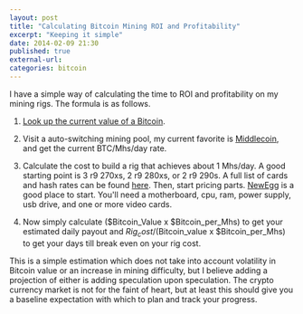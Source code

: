 ```yaml
---
layout: post
title: "Calculating Bitcoin Mining ROI and Profitability"
excerpt: "Keeping it simple"
date: 2014-02-09 21:30
published: true
external-url:
categories: bitcoin
---
```

I have a simple way of calculating the time to ROI and profitability on my mining rigs. The formula is as follows.

1. [Look up the current value of a Bitcoin](http://bitcoinity.org/markets).

2. Visit a auto-switching mining pool, my current favorite is [Middlecoin](http://www.middlecoin.com), and get the current BTC/Mhs/day rate.

3. Calculate the cost to build a rig that achieves about 1 Mhs/day. A good starting point is 3 r9 270xs, 2 r9 280xs, or 2 r9 290s. A full list of cards and hash rates can be found [here](https://litecoin.info/Mining_hardware_comparison). Then, start pricing parts. [NewEgg](http://www.newegg.com) is a good place to start. You'll need a motherboard, cpu, ram, power supply, usb drive, and one or more video cards. 

4. Now simply calculate ($Bitcoin_Value x $Bitcoin_per_Mhs) to get your estimated daily payout and $Rig_cost / ($Bitcoin_value x $Bitcoin_per_Mhs) to get your days till break even on your rig cost.

This is a simple estimation which does not take into account volatility in Bitcoin value or an increase in mining difficulty, but I believe adding a projection of either is adding speculation upon speculation. The crypto currency market is not for the faint of heart, but at least this should give you a baseline expectation with which to plan and track your progress.
